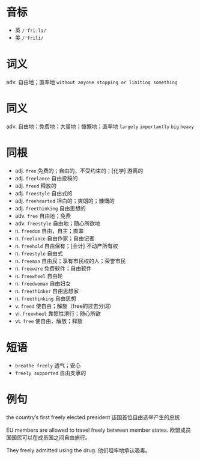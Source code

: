 # 音标

- 英 `/'friːlɪ/`
- 美 `/'frili/`

# 词义

adv. 自由地；直率地
`without anyone stopping or limiting something`

# 同义

adv. 自由地；免费地；大量地；慷慨地；直率地
`largely` `importantly` `big` `heavy`

# 同根

- adj. `free` 免费的；自由的，不受约束的；[化学] 游离的
- adj. `freelance` 自由投稿的
- adj. `freed` 释放的
- adj. `freestyle` 自由式的
- adj. `freehearted` 坦白的；爽朗的；慷慨的
- adj. `freethinking` 自由思想的
- adv. `free` 自由地；免费
- adv. `freestyle` 自由地；随心所欲地
- n. `freedom` 自由，自主；直率
- n. `freelance` 自由作家；自由记者
- n. `freehold` 自由保有；[会计] 不动产所有权
- n. `freestyle` 自由式
- n. `freeman` 自由民；享有市民权的人；荣誉市民
- n. `freeware` 免费软件；自由软件
- n. `freewheel` 自由轮
- n. `freedwoman` 自由妇女
- n. `freethinker` 自由思想家
- n. `freethinking` 自由思想
- v. `freed` 使自由；解放（free的过去分词）
- vi. `freewheel` 靠惯性滑行；随心所欲
- vt. `free` 使自由，解放；释放

# 短语

- `breathe freely` 透气；安心
- `freely supported` 自由支承的

# 例句

the country’s first freely elected president
该国首位自由选举产生的总统

EU members are allowed to travel freely between member states.
欧盟成员国国民可以在成员国之间自由旅行。

They freely admitted using the drug.
他们坦率地承认吸毒。


